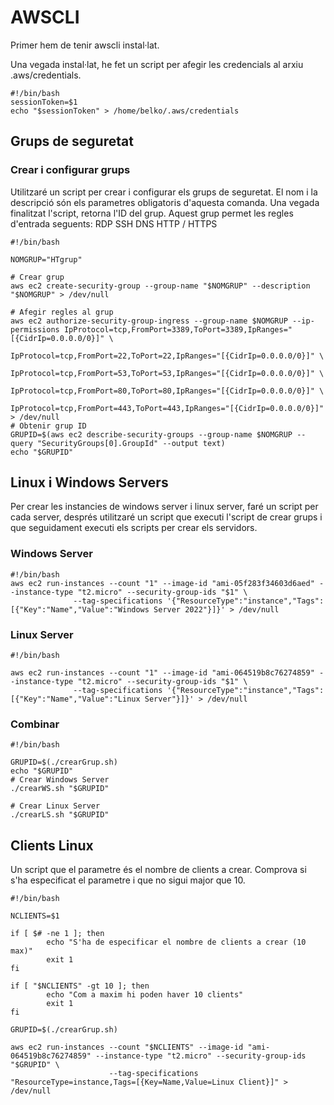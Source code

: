# AWSCLI
Primer hem de tenir awscli instal·lat.

Una vegada instal·lat, he fet un script per afegir les credencials al arxiu .aws/credentials.
```
#!/bin/bash
sessionToken=$1
echo "$sessionToken" > /home/belko/.aws/credentials
```
## Grups de seguretat
### Crear i configurar grups
Utilitzaré un script per crear i configurar els grups de seguretat. El nom i la descripció són els parametres obligatoris d'aquesta comanda. Una vegada finalitzat l'script, retorna l'ID del grup.
Aquest grup permet les regles d'entrada seguents:
RDP
SSH
DNS
HTTP / HTTPS
```
#!/bin/bash

NOMGRUP="HTgrup"

# Crear grup
aws ec2 create-security-group --group-name "$NOMGRUP" --description "$NOMGRUP" > /dev/null

# Afegir regles al grup
aws ec2 authorize-security-group-ingress --group-name $NOMGRUP --ip-permissions IpProtocol=tcp,FromPort=3389,ToPort=3389,IpRanges="[{CidrIp=0.0.0.0/0}]" \
                                                                                IpProtocol=tcp,FromPort=22,ToPort=22,IpRanges="[{CidrIp=0.0.0.0/0}]" \ 
                                                                                IpProtocol=tcp,FromPort=53,ToPort=53,IpRanges="[{CidrIp=0.0.0.0/0}]" \
                                                                                IpProtocol=tcp,FromPort=80,ToPort=80,IpRanges="[{CidrIp=0.0.0.0/0}]" \
                                                                                IpProtocol=tcp,FromPort=443,ToPort=443,IpRanges="[{CidrIp=0.0.0.0/0}]" > /dev/null
# Obtenir grup ID
GRUPID=$(aws ec2 describe-security-groups --group-name $NOMGRUP --query "SecurityGroups[0].GroupId" --output text)
echo "$GRUPID"

```
## Linux i Windows Servers
Per crear les instancies de windows server i linux server, faré un script per cada server, després utilitzaré un script que executi l'script de crear grups i que seguidament executi els scripts per crear els servidors.
### Windows Server
```
#!/bin/bash
aws ec2 run-instances --count "1" --image-id "ami-05f283f34603d6aed" --instance-type "t2.micro" --security-group-ids "$1" \
		      --tag-specifications '{"ResourceType":"instance","Tags":[{"Key":"Name","Value":"Windows Server 2022"}]}' > /dev/null
```
### Linux Server
```
#!/bin/bash

aws ec2 run-instances --count "1" --image-id "ami-064519b8c76274859" --instance-type "t2.micro" --security-group-ids "$1" \
		      --tag-specifications '{"ResourceType":"instance","Tags":[{"Key":"Name","Value":"Linux Server"}]}' > /dev/null
```
### Combinar
```
#!/bin/bash

GRUPID=$(./crearGrup.sh)
echo "$GRUPID"
# Crear Windows Server
./crearWS.sh "$GRUPID"

# Crear Linux Server
./crearLS.sh "$GRUPID"
```
## Clients Linux
Un script que el parametre és el nombre de clients a crear. Comprova si s'ha especificat el parametre i que no sigui major que 10.
```
#!/bin/bash

NCLIENTS=$1

if [ $# -ne 1 ]; then
        echo "S'ha de especificar el nombre de clients a crear (10 max)"
        exit 1
fi

if [ "$NCLIENTS" -gt 10 ]; then
        echo "Com a maxim hi poden haver 10 clients"
        exit 1
fi

GRUPID=$(./crearGrup.sh)

aws ec2 run-instances --count "$NCLIENTS" --image-id "ami-064519b8c76274859" --instance-type "t2.micro" --security-group-ids "$GRUPID" \
                      --tag-specifications "ResourceType=instance,Tags=[{Key=Name,Value=Linux Client}]" > /dev/null
```
